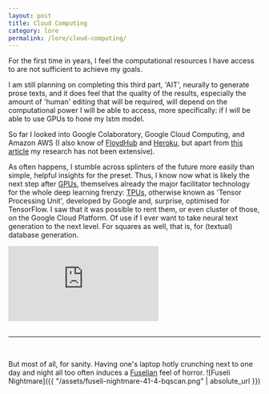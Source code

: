 ```yaml
---
layout: post
title: Cloud Computing
category: lore
permalink: /lore/cloud-computing/ 
---
```


For the first time in years, I feel the computational resources I have access to are not sufficient to achieve my goals. 

I am still planning on completing this third part, 'AIT', neurally to generate prose texts, and it does feel that the quality of the results, especially the amount of 'human' editing that will be required, will depend on the computational power I will be able to access, more specifically: if I will be able to use GPUs to hone my lstm model.

So far I looked into Google Colaboratory, Google Cloud Computing, and Amazon AWS (I also know of [FloydHub](https://www.floydhub.com/) and [Heroku](https://www.heroku.com/), but apart from [this article](https://medium.com/@rupak.thakur/aws-vs-paperspace-vs-floydhub-choosing-your-cloud-gpu-partner-350150606b39) my research has not been extensive).

As often happens, I stumble across splinters of the future more easily than simple, helpful insights for the preset. Thus, I know now what is likely the next step after [GPUs](https://en.wikipedia.org/wiki/Graphics_processing_unit), themselves already the major facilitator technology for the whole deep learning frenzy: [TPUs](https://cloud.google.com/tpu/), otherwise known as 'Tensor Processing Unit', developed by Google and, surprise, optimised for TensorFlow. I saw that it was possible to rent them, or even cluster of those, on the Google Cloud Platform. Of use if I ever want to take neural text generation to the next level. For squares as well, that is, for (textual) database generation. 

<div class="video-container">
<iframe max-width="100%" height="auto" src="https://www.youtube.com/embed/zEOtG-ChmZE" frameborder="0" allow="autoplay; encrypted-media" allowfullscreen></iframe>
</div>
&nbsp;

---   
&nbsp;

But most of all, for sanity. Having one's laptop hotly crunching next to one day and night all too often induces a [Fuselian](https://en.wikipedia.org/wiki/Henry_Fuseli) feel of horror.
![Fuseli Nightmare]({{ "/assets/fuseli-nightmare-41-4-bqscan.png" | absolute_url }})
